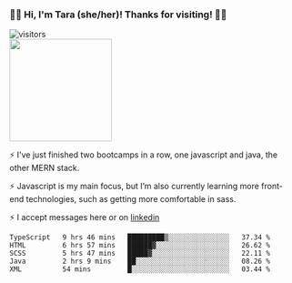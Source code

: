 ### 👋🏾 Hi, I'm Tara (she/her)! Thanks for visiting! 👋🏾
![visitors](https://visitor-badge.glitch.me/badge?page_id=qualmless)
<BR>
<img height="180em" src="https://github-readme-stats.vercel.app/api?username=qualmless&show_icons=true&hide_border=true&&count_private=true&include_all_commits=true" />

⚡️ I've just finished two bootcamps in a row, one javascript and java, the other MERN stack. 

⚡️ Javascript is my main focus, but I’m also currently learning more front-end technologies, such as getting more comfortable in sass. 

⚡️ I accept messages here or on <a href="https://www.linkedin.com/in/tarajdunmore/">linkedin</a>

<!--START_SECTION:waka-->
```text
TypeScript   9 hrs 46 mins   █████████▒░░░░░░░░░░░░░░░   37.34 % 
HTML         6 hrs 57 mins   ██████▓░░░░░░░░░░░░░░░░░░   26.62 % 
SCSS         5 hrs 47 mins   █████▓░░░░░░░░░░░░░░░░░░░   22.11 % 
Java         2 hrs 9 mins    ██░░░░░░░░░░░░░░░░░░░░░░░   08.26 % 
XML          54 mins         █░░░░░░░░░░░░░░░░░░░░░░░░   03.44 % 
```
<!--END_SECTION:waka-->

<!--
**qualmless/qualmless** is a ✨ _special_ ✨ repository because its `README.md` (this file) appears on your GitHub profile.

Here are some ideas to get you started:
- 🔭 I’m currently working on ...
- 👯 I’m looking to collaborate on ...
- 🤔 I’m looking for help with ...
- 💬 Ask me about ...
- 📫 How to reach me: ...
- ⚡ Fun fact: ...
-->
